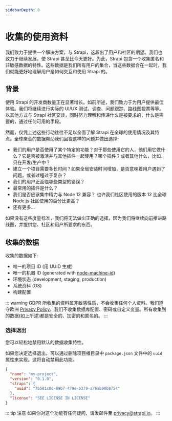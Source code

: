 ```yaml
---
sidebarDepth: 0
---
```


# 收集的使用资料

我们致力于提供一个解决方案，与 Strapi，这超出了用户和社区的期望。我们也致力于继续发展，使 Strapi 甚至比今天更好。为此，Strapi 包含一个收集匿名和非敏感数据的特性。这些数据是我们所有用户的集合，当这些数据合在一起时，我们就能更好地理解用户是如何交互和使用 Strapi 的。

## 背景

使用 Strapi 的开发商数量正在显著增长。如前所述，我们致力于为用户提供最佳体验。我们将继续进行实际的 UI/UX 测试、调查、问题跟踪、路线图投票等等。以其他方式与 Strapi 社区交谈，同时努力理解和传递什么是被要求的，什么是需要的，通过任何可用的手段。

然而，仅凭上述这些行动往往不足以全面了解 Strapi 在全球的使用情况及其特点。全球聚合的数据帮助我们回答这样的问题并做出选择:

- 我们的用户是否使用了某个特定的功能？对于那些使用它的人，他们用它做什么？它是否被激活并与其他插件一起使用？哪个插件？或者其他什么，比如，只在开发/生产中？
- 建立一个项目需要多长时间？如果全局安装时间增加，是否意味着用户遇到了问题，或者过程过于复杂？
- 我们的用户正面临哪些类型的错误？
- 最常用的插件是什么？
- 我们是否应该集中精力与 Node 12 兼容？ 也许我们社区使用的版本 12 比全球 Node.js 社区使用的百分比更高？
- 还有更多...

如果没有这些度量标准，我们将无法做出正确的选择，因为我们将继续向前推进路线图，并提供您、社区和用户所要求的东西。

## 收集的数据

收集的数据如下:

- 唯一的项目 ID (用 UUID 生成)
- 唯一的机器 ID (generated with [node-machine-id](https://www.npmjs.com/package/node-machine-id))
- 环境状态 (development, staging, production)
- 系统资料 (OS)
- 构建配置

::: warning GDPR
所收集的资料属非敏感性质，不会收集任何个人资料。我们遵守欧洲 [Privacy Policy](https://strapi.io/privacy)。我们不收集数据库配置、密码或自定义变量。所有收集到的数据(如上所述)都是安全的、加密的和匿名的。
:::

### 选择退出

您可以轻松地禁用默认的数据收集特性。

如果您决定选择退出，可以通过删除项目根目录中 `package.json` 文件中的 `uuid` 属性来实现。这将自动禁用此功能。

```json
{
  "name": "my-project",
  "version": "0.1.0",
  "strapi": {
    "uuid": "7b581c0d-89b7-479e-b379-a76ab90b8754"
  },
  "license": "SEE LICENSE IN LICENSE"
}
```

::: tip 注意
如果你对这个功能有任何疑问，请发邮件至 [privacy@strapi.io](mailto:privacy@strapi.io)。
:::
